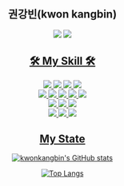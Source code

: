 <div align="center">  
 <h2>권강빈(kwon kangbin)</h2>
<a href="https://www.instagram.com/vin060331/" target="_blank"><img src="https://img.shields.io/badge/Instagram-E4405F?style=flat-square&logo=Instagram&logoColor=white"/></a>
<a href="https://velog.io/@kbk282655"><img src="https://img.shields.io/badge/kwonkangbin-20c997?style=flat-square&logo=velog&logoColor=white"/>
</div>
<div align="center">  
<h2>🛠 My Skill 🛠</h2>
</div>
<div align="center">
<img src="https://img.shields.io/badge/React.js-73c4f3?style=flat-square&logo=react&logoColor=white&"/>
<img src="https://img.shields.io/badge/TypeScript-4376c1?style=flat-square&logo=TypeScript&logoColor=white"/>
<img src="https://img.shields.io/badge/Flutter-blue?style=flat-square&logo=flutter&logoColor=white"/>
<img src="https://img.shields.io/badge/React router-bb4b4a?style=flat-square&logo=reactrouter&logoColor=white"/>
<br/>
<img src="https://img.shields.io/badge/Sass-hotpink?style=flat-square&logo=sass&logoColor=white"/>
<img src="https://img.shields.io/badge/Vite-7895f9?style=flat-square&logo=Vite&logoColor=white"/>
<img src="https://img.shields.io/badge/Recoil-4776de?style=flat-square&logo=recoil&logoColor=white"/>
<img src="https://img.shields.io/badge/React Query-e95258?style=flat-square&logo=react-query&logoColor=white"/>
<img src="https://img.shields.io/badge/Next.js-black?style=flat-square&logo=next.js&logoColor=white"/>
<br/>
<img src="https://img.shields.io/badge/styled components-d88f82?style=flat-square&logo=styled-components&logoColor=white"/>
<img src="https://img.shields.io/badge/Oracle SQL-db443f?style=flat-square&logo=oracle&logoColor=white"/>
<img src="https://img.shields.io/badge/Python-1d354a?style=flat-square&logo=Python&logoColor=white"/>
<br/>
<img src="https://img.shields.io/badge/Node.js-green?style=flat-square&logo=node.js&logoColor=white"/>  
<img src="https://img.shields.io/badge/Firebase-yellow?style=flat-square&logo=firebase&logoColor=white"/>
<img src="https://img.shields.io/badge/MySQL-275f85?style=flat-square&logo=mysql&logoColor=white"/>
</div>
<div width="100%" height="10px"></div>
<div align="center">  

<h2> My State</h2>

[![kwonkangbin's GitHub stats](https://github-readme-stats.vercel.app/api?username=kwonkangbin&theme=calm)](https://github.com/kwonkangbin/github-readme-stats)

[![Top Langs](https://github-readme-stats.vercel.app/api/top-langs/?username=kwonkangbin&layout=compact&theme=gruvbox)](https://github.com/kwonkangbin/github-readme-stats)

</div>  
